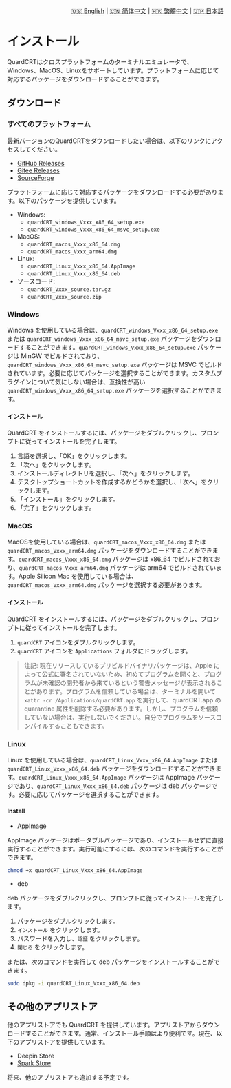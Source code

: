 <div style="text-align: right"><a href="../../en/latest/installation.html">🇺🇸 English</a> | <a href="../../zh-cn/latest/installation.html">🇨🇳 简体中文</a> | <a href="../../zh-tw/latest/installation.html">🇭🇰 繁體中文</a> | <a href="../../ja/latest/installation.html">🇯🇵 日本語</a></div>

# インストール

QuardCRTはクロスプラットフォームのターミナルエミュレータで、Windows、MacOS、Linuxをサポートしています。プラットフォームに応じて対応するパッケージをダウンロードすることができます。

## ダウンロード

### すべてのプラットフォーム

最新バージョンのQuardCRTをダウンロードしたい場合は、以下のリンクにアクセスしてください。

- [GitHub Releases](https://github.com/QQxiaoming/quardCRT/releases)
- [Gitee Releases](https://gitee.com/QQxiaoming/quardCRT/releases)
- [SourceForge](https://sourceforge.net/projects/quardcrt/files/)

プラットフォームに応じて対応するパッケージをダウンロードする必要があります。以下のパッケージを提供しています。

- Windows: 
    - `quardCRT_windows_Vxxx_x86_64_setup.exe`
    - `quardCRT_windows_Vxxx_x86_64_msvc_setup.exe`
- MacOS: 
    - `quardCRT_macos_Vxxx_x86_64.dmg`
    - `quardCRT_macos_Vxxx_arm64.dmg`
- Linux: 
    - `quardCRT_Linux_Vxxx_x86_64.AppImage`
    - `quardCRT_Linux_Vxxx_x86_64.deb`
- ソースコード: 
    - `quardCRT_Vxxx_source.tar.gz`
    - `quardCRT_Vxxx_source.zip`

### Windows

Windows を使用している場合は、`quardCRT_windows_Vxxx_x86_64_setup.exe` または `quardCRT_windows_Vxxx_x86_64_msvc_setup.exe` パッケージをダウンロードすることができます。`quardCRT_windows_Vxxx_x86_64_setup.exe` パッケージは MinGW でビルドされており、`quardCRT_windows_Vxxx_x86_64_msvc_setup.exe` パッケージは MSVC でビルドされています。必要に応じてパッケージを選択することができます。カスタムプラグインについて気にしない場合は、互換性が高い `quardCRT_windows_Vxxx_x86_64_setup.exe` パッケージを選択することができます。

#### インストール 

QuardCRT をインストールするには、パッケージをダブルクリックし、プロンプトに従ってインストールを完了します。

1. 言語を選択し、「OK」をクリックします。
2. 「次へ」をクリックします。
3. インストールディレクトリを選択し、「次へ」をクリックします。
4. デスクトップショートカットを作成するかどうかを選択し、「次へ」をクリックします。
5. 「インストール」をクリックします。
6. 「完了」をクリックします。

### MacOS

MacOSを使用している場合は、`quardCRT_macos_Vxxx_x86_64.dmg` または `quardCRT_macos_Vxxx_arm64.dmg` パッケージをダウンロードすることができます。`quardCRT_macos_Vxxx_x86_64.dmg` パッケージは x86_64 でビルドされており、`quardCRT_macos_Vxxx_arm64.dmg` パッケージは arm64 でビルドされています。Apple Silicon Mac を使用している場合は、`quardCRT_macos_Vxxx_arm64.dmg` パッケージを選択する必要があります。

#### インストール

QuardCRT をインストールするには、パッケージをダブルクリックし、プロンプトに従ってインストールを完了します。

1. `quardCRT` アイコンをダブルクリックします。
2. `quardCRT` アイコンを `Applications` フォルダにドラッグします。

> 注記: 現在リリースしているプリビルドバイナリパッケージは、Apple によって公式に署名されていないため、初めてプログラムを開くと、プログラムが未確認の開発者から来ているという警告メッセージが表示されることがあります。プログラムを信頼している場合は、ターミナルを開いて `xattr -cr /Applications/quardCRT.app` を実行して、quardCRT.app の quarantine 属性を削除する必要があります。しかし、プログラムを信頼していない場合は、実行しないでください。自分でプログラムをソースコンパイルすることもできます。

### Linux

Linux を使用している場合は、`quardCRT_Linux_Vxxx_x86_64.AppImage` または `quardCRT_Linux_Vxxx_x86_64.deb` パッケージをダウンロードすることができます。`quardCRT_Linux_Vxxx_x86_64.AppImage` パッケージは AppImage パッケージであり、`quardCRT_Linux_Vxxx_x86_64.deb` パッケージは deb パッケージです。必要に応じてパッケージを選択することができます。

#### Install

- AppImage

AppImage パッケージはポータブルパッケージであり、インストールせずに直接実行することができます。実行可能にするには、次のコマンドを実行することができます。

```bash
chmod +x quardCRT_Linux_Vxxx_x86_64.AppImage
```

- deb

deb パッケージをダブルクリックし、プロンプトに従ってインストールを完了します。

1. パッケージをダブルクリックします。
2. `インストール` をクリックします。
3. パスワードを入力し、`認証` をクリックします。
4. `閉じる` をクリックします。

または、次のコマンドを実行して deb パッケージをインストールすることができます。

```bash
sudo dpkg -i quardCRT_Linux_Vxxx_x86_64.deb
```

## その他のアプリストア

他のアプリストアでも QuardCRT を提供しています。アプリストアからダウンロードすることができます。通常、インストール手順はより便利です。現在、以下のアプリストアを提供しています。

- Deepin Store
- [Spark Store](https://www.spark-app.store/store/application/quardcrt)

将来、他のアプリストアも追加する予定です。
